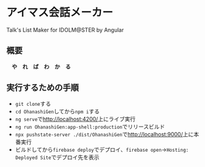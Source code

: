 # アイマス会話メーカー
Talk's List Maker for IDOLM@STER by Angular

## 概要

　**や　れ　ば　わ　か　る**

## 実行するための手順

- `git clone`する
- `cd OhanashiGen`してから`npm i`する
- `ng serve`で[http://localhost:4200/](http://localhost:4200/)上にライブ実行
- `ng run OhanashiGen:app-shell:production`でリリースビルド
- `npx pushstate-server ./dist/OhanashiGen`で[http://localhost:9000/](http://localhost:9000/)上に本番実行
- ビルドしてから`firebase deploy`でデプロイ、`firebase open`→`Hosting: Deployed Site`でデプロイ先を表示
